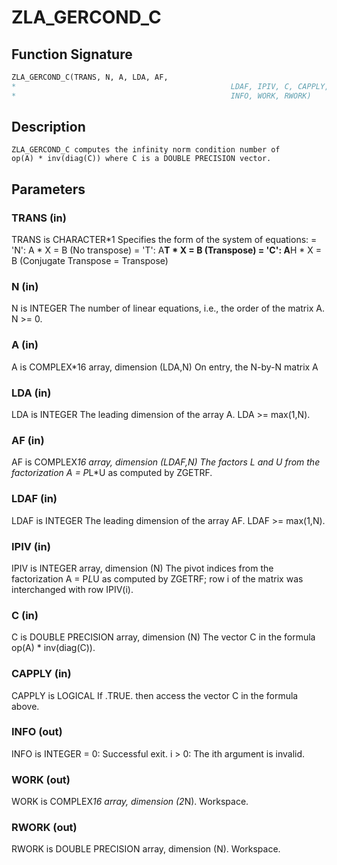 # ZLA_GERCOND_C

## Function Signature

```fortran
ZLA_GERCOND_C(TRANS, N, A, LDA, AF,
*                                                LDAF, IPIV, C, CAPPLY,
*                                                INFO, WORK, RWORK)
```

## Description


    ZLA_GERCOND_C computes the infinity norm condition number of
    op(A) * inv(diag(C)) where C is a DOUBLE PRECISION vector.

## Parameters

### TRANS (in)

TRANS is CHARACTER*1 Specifies the form of the system of equations: = 'N': A * X = B (No transpose) = 'T': A**T * X = B (Transpose) = 'C': A**H * X = B (Conjugate Transpose = Transpose)

### N (in)

N is INTEGER The number of linear equations, i.e., the order of the matrix A. N >= 0.

### A (in)

A is COMPLEX*16 array, dimension (LDA,N) On entry, the N-by-N matrix A

### LDA (in)

LDA is INTEGER The leading dimension of the array A. LDA >= max(1,N).

### AF (in)

AF is COMPLEX*16 array, dimension (LDAF,N) The factors L and U from the factorization A = P*L*U as computed by ZGETRF.

### LDAF (in)

LDAF is INTEGER The leading dimension of the array AF. LDAF >= max(1,N).

### IPIV (in)

IPIV is INTEGER array, dimension (N) The pivot indices from the factorization A = P*L*U as computed by ZGETRF; row i of the matrix was interchanged with row IPIV(i).

### C (in)

C is DOUBLE PRECISION array, dimension (N) The vector C in the formula op(A) * inv(diag(C)).

### CAPPLY (in)

CAPPLY is LOGICAL If .TRUE. then access the vector C in the formula above.

### INFO (out)

INFO is INTEGER = 0: Successful exit. i > 0: The ith argument is invalid.

### WORK (out)

WORK is COMPLEX*16 array, dimension (2*N). Workspace.

### RWORK (out)

RWORK is DOUBLE PRECISION array, dimension (N). Workspace.

